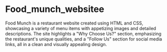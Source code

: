 # Food_munch_websitee
Food Munch is a restaurant website created using HTML and CSS, showcasing a variety of menu items with appetizing images and detailed descriptions. The site highlights a "Why Choose Us?" section, emphasizing the restaurant's unique qualities, and a "Follow Us" section for social media links, all in a clean and visually appealing design.
